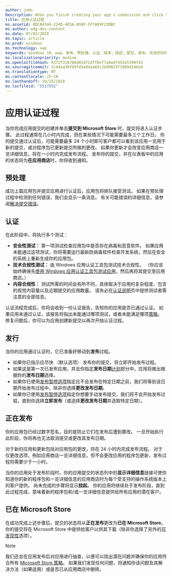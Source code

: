 ```yaml
---
author: jnHs
Description: When you finish creating your app's submission and click Submit to the Store, the submission enters the certification step.
title: 应用认证过程
ms.assetid: 0DCB4344-224D-4E5A-899F-FF7A89F23DBC
ms.author: wdg-dev-content
ms.date: 07/02/2018
ms.topic: article
ms.prod: windows
ms.technology: uwp
keywords: windows 10，uwp，发布，预处理，认证，版本，挂起，提交，发布，状态的时间
ms.localizationpriority: medium
ms.openlocfilehash: 8372f316786d83d72dff8ef7a0a8fd53e5390743
ms.sourcegitcommit: 2c4daa36fb9fd3e8daa83c2bd0825f3989d24be8
ms.translationtype: MT
ms.contentlocale: zh-CN
ms.lasthandoff: 10/25/2018
ms.locfileid: "5517552"
---
```

# <a name="the-app-certification-process"></a>应用认证过程

当你完成应用提交的创建并单击**提交到 Microsoft Store** 时，提交将进入认证步骤。 此过程通常在几小时内完成，但在某些情况下可能需要最多三个工作日。 你的提交通过认证后，可能需要最多 24 个小时即可客户都可以看到该应用一览用于新的提交，或对程序包已更新提交所做的更改。 如果你更新才会改变应用商店一览详细信息，将在一小时内完成发布流程。  发布你的提交，并在仪表板中的应用的状态将为**在应用商店**时，你将收到通知。

## <a name="preprocessing"></a>预处理

成功上载应用包并提交应用进行认证后，应用包将排队接受测试。 如果在预处理过程中检测到任何错误，我们会显示一条消息。 有关可能错误的详细信息，请参阅[解决提交错误](resolve-submission-errors.md)。

## <a name="certification"></a>认证

在此阶段中，将执行多个测试：

-   **安全性测试：** 第一项测试检查应用包中是否存在病毒和恶意软件。 如果应用未能通过这项测试，你将需要运行最新防病毒软件检查开发系统，然后在安全的系统上重新生成你的应用包。
-   **技术合规性测试：** 由 Windows 应用认证工具包测试技术合规性。 （你应该始终确保先[使用 Windows 应用认证工具包测试应用](../debug-test-perf/windows-app-certification-kit.md)，然后再将其提交至应用商店。）
-   **内容合规性：** 测试所需的时间会有所不同，具体取决于应用的复杂程度、包含的视觉内容量以及近期提交的应用数量。 请务必在[认证说明](notes-for-certification.md)页中提供测试者需注意的全部信息。

认证流程完成后，你将会收到一份认证报告，告知你的应用是否已通过认证。 如果应用未通过认证，该报告将指出未能通过哪项测试，或者未能满足哪项[策略](https://docs.microsoft.com/legal/windows/agreements/store-policies)。 修复问题后，你可以为应用创建新提交以再次开始认证过程。

## <a name="release"></a>发行

当你的应用通过认证时，它已准备好移动到**发布**过程。

- 如果你已指示应尽快 （默认选项） 发布你的提交，将立即开始发布过程。
- 如果这是第一次已发布应用，并且你指定**发布日期**[计划](configure-precise-release-scheduling.md#release)部分中，应用将推出根据你的**发布日期**选择。
- 如果你已使用[发布暂停选项](manage-submission-options.md#publishing-hold-options)指定应不会发布在特定日期之前，我们将等到该日期开始发布过程中，除非你选择**更改发布日期**。
- 如果你已使用[发布暂停选项](manage-submission-options.md#publishing-hold-options)指定你想要手动发布提交，我们将不会开始发布过程，直到你选择**立即发布**（或选择**更改发布日期**并选取特定日期）。


## <a name="publishing"></a>正在发布

你的应用包已经过数字签名，目的是防止它们在发布后遭到篡改。 一旦开始执行此阶段，你将再也无法取消提交或更改其发布日期。

对于新的应用和更新包括对应用包的更改，将在 24 小时内完成发布流程。 对于仅更改选项，例如应用商店一览详细信息，但不会更改应用的程序包更新，发布过程将需要少于一小时。

当你的应用处于发布阶段时，你的应用提交的状态列中的**显示详细信息**链接可使你知道你的新的程序包和一览详细信息的应用商店时为每个受支持的操作系统版本上的客户提供。 尚未完成的步骤将显示**挂起**。 你的应用将继续处于发布阶段，直到此过程完成，意味着新的程序包和/或一览详细信息提供给所有应用的潜在客户。

## <a name="in-the-store"></a>已在 Microsoft Store 

在成功完成上述步骤后，提交的状态将从**正在发布**更改为**已在 Microsoft Store**。 你的提交将在 Microsoft Store 中提供给客户以供其下载（除非你选择了另外的[可发现性](choose-visibility-options.md#discoverability)选项）。 

> [!NOTE]
> 我们还会在应用发布后对应用进行抽查，以便可以找出潜在问题并确保你的应用符合所有 [Microsoft Store 策略](https://docs.microsoft.com/legal/windows/agreements/store-policies)。 如果我们发现任何问题，将通知你该问题及其解决方法（如果适用）或是否已从应用商店中删除。

 

 

 




